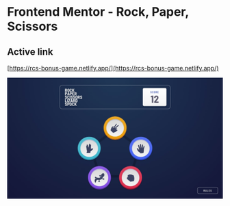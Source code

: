 # Frontend Mentor - Rock, Paper, Scissors

## Active link
[https://rcs-bonus-game.netlify.app/](https://rcs-bonus-game.netlify.app/)

![Design preview for the Rock, Paper, Scissors coding challenge](./design/bonus/desktop-step-1-bonus.jpg)
